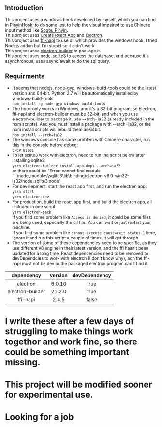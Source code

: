 ## Introduction
This project uses a windows hook developed by myself, which you can find in [PinyinHook](https://github.com/angryshhh/PinyinHook), to do some test to help the visual impaired to use Chinese input method like [Sogou Pinyin](https://pinyin.sogou.com).<br />
This project uses [Create React App](https://github.com/facebook/create-react-app) and [Electron](https://github.com/electron/electron).<br />
This project uses [ffi-napi](https://github.com/node-ffi-napi/node-ffi-napi) to use dll which provides the windows hook. I tried Nodejs addon but I'm stupid so it didn't work.<br >
This project uses [electron-builder](https://github.com/electron-userland/electron-builder) to package it.<br />
This project uses [node-sqlite3](https://github.com/mapbox/node-sqlite3) to access the database, and because it's asynchronous, uses async/await to do the sql query.<br />
## Requirments
+ It seems that nodejs, node-gyp, windows-build-tools could be the latest version and 64-bit. Python 2.7 will be automatically installed by windows-build-tools.<br />
`npm install -g node-gyp windows-build-tools`<br />
+ The hook only works in Windows, and it's a 32-bit program, so Electron, ffi-napi and electron-builder must be 32-bit, and when you use electron-builder to package it, use --arch=ia32 (already included in the npm scripts). And you must install a package with --arch=ia32, or the npm install scripts will rebuild them as 64bit. <br />
`npm install --arch=ia32`<br />
+ The windows console has some problem with Chinese character, run this in the console before debug:<br />
`CHCP 65001`
+ To let sqlite3 work with electron, need to run the script below after installing sqlite3:<br />
`yarn electron-builder install-app-deps --arch=ia32`<br />
or there could be "Error: cannot find module '...\node_modules\sqlite3\lib\binding\electron-v6.0-win32-ia32\node_sqlite3.node'<br />
+ For develepment, start the react app first, and run the electron app:<br />
`yarn start`<br />
`yarn electron-dev`<br />
+ For production, build the react app first, and build the electron app, all included in one script: <br />
`yarn electron-pack`<br />
If you find some problem like `Access is denied`, it could be some files are being used, especially the dll file. You can wait or just restart your machine.<br />
If you find some problem like `cannot execute cause=exit status 1` here, ignore it and run this script a couple of times, it will get through.<br />
+ The version of some of these dependencies need to be specific, as they use different v8 engine in their latest version, and the ffi hasn't been updated for a long time. React dependencies need to be removed to devDependcies to work with electron (I don't know why), adn the ffi-napi must not be dev or the packaged electron program can't find it.<br />

dependency|version|devDependency
:-:|:-:|:-:
electron|6.0.10|true
electron-builder|21.2.0|true
ffi-napi|2.4.5|false

# I write these after a few days of struggling to make things work togethor and work fine, so there could be something important missing.
# This project will be modified sooner for experimental use.
# Looking for a job